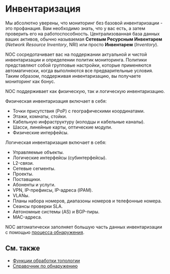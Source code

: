 # Инвентаризация

Мы абсолютно уверены, что мониторинг без базовой инвентаризации - это профанация. Вам необходимо знать, что у вас есть, а затем проверить его на работоспособность. Централизованная база данных ваших активов, обычно называемая **Сетевым Ресурсным Инвентарем** (*Network Resource Inventory*, NRI) или просто **Инвентарем** (*Inventory*).

NOC сосредотачивает вас на поддержании актуальной и чистой инвентаризации и определении политик мониторинга. Политики представляют собой групповые настройки, которые применяются автоматически, когда выполняются все предварительные условия. Таким образом, поддерживая инвентаризацию, вы получаете мониторинг как бонус.

NOC поддерживает как физическую, так и логическую инвентаризацию.

Физическая инвентаризация включает в себя:

* Точки присутствия (PoP) с географическими координатами.
* Этажи, комнаты, стойки.
* Кабельную инфраструктуру (колодцы и кабельные каналы).
* Шасси, линейные карты, оптические модули.
* Физические интерфейсы.

Логическая инвентаризация включает в себя:

* Управляемые объекты.
* Логические интерфейсы (субинтерфейсы).
* L2-связи.
* Сетевые сегменты.
* Проекты.
* Поставщики.
* Абоненты и услуги.
* VPN, IP-префиксы, IP-адреса (IPAM).
* VLANы.
* Планы набора номеров, диапазоны номеров и телефонные номера.
* Сеансы проверки SLA.
* Автономные системы (AS) и BGP-пиры.
* MAC-адреса.

NOC автоматически заполняет большую часть данных инвентаризации с помощью [процесса обнаружения](../discovery-reference/index.md).

## См. также

* [Функции обработки топологии](../topology-processing-features/index.md)
* [Справочник по обнаружению](../discovery-reference/index.md)
